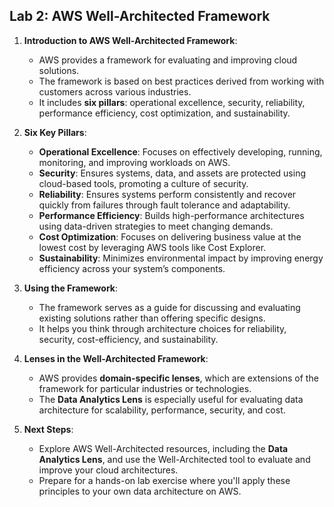 ## Lab 2: AWS Well-Architected Framework
1. **Introduction to AWS Well-Architected Framework**:
   - AWS provides a framework for evaluating and improving cloud solutions.
   - The framework is based on best practices derived from working with customers 
        across various industries.
   - It includes **six pillars**: operational excellence, security, reliability, 
        performance efficiency, cost optimization, and sustainability.

2. **Six Key Pillars**:
   - **Operational Excellence**: Focuses on effectively developing, running, 
        monitoring, and improving workloads on AWS.
   - **Security**: Ensures systems, data, and assets are protected using 
        cloud-based tools, promoting a culture of security.
   - **Reliability**: Ensures systems perform consistently and recover quickly 
        from failures through fault tolerance and adaptability.
   - **Performance Efficiency**: Builds high-performance architectures using 
        data-driven strategies to meet changing demands.
   - **Cost Optimization**: Focuses on delivering business value at the lowest cost 
        by leveraging AWS tools like Cost Explorer.
   - **Sustainability**: Minimizes environmental impact by improving energy efficiency 
        across your system’s components.

3. **Using the Framework**:
   - The framework serves as a guide for discussing and evaluating existing solutions 
        rather than offering specific designs.
   - It helps you think through architecture choices for reliability, security, 
        cost-efficiency, and sustainability.

4. **Lenses in the Well-Architected Framework**:
   - AWS provides **domain-specific lenses**, which are extensions of the framework 
        for particular industries or technologies.
   - The **Data Analytics Lens** is especially useful for evaluating data architecture 
        for scalability, performance, security, and cost.

5. **Next Steps**:
   - Explore AWS Well-Architected resources, including the **Data Analytics Lens**, and 
        use the Well-Architected tool to evaluate and improve your cloud architectures.
   - Prepare for a hands-on lab exercise where you'll apply these principles to your 
        own data architecture on AWS.
